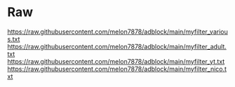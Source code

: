 # Raw
https://raw.githubusercontent.com/melon7878/adblock/main/myfilter_various.txt  
https://raw.githubusercontent.com/melon7878/adblock/main/myfilter_adult.txt  
https://raw.githubusercontent.com/melon7878/adblock/main/myfilter_yt.txt  
https://raw.githubusercontent.com/melon7878/adblock/main/myfilter_nico.txt  
